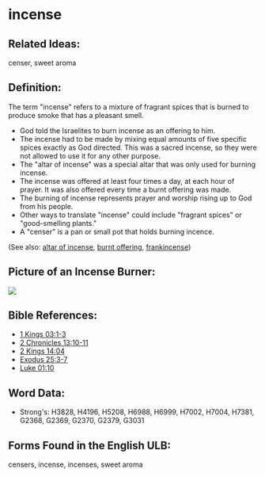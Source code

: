 # incense

## Related Ideas:

censer, sweet aroma


## Definition:

The term "incense" refers to a mixture of fragrant spices that is burned to produce smoke that has a pleasant smell.

* God told the Israelites to burn incense as an offering to him.
* The incense had to be made by mixing equal amounts of five specific spices exactly as God directed. This was a sacred incense, so they were not allowed to use it for any other purpose.
* The "altar of incense" was a special altar that was only used for burning incense.
* The incense was offered at least four times a day, at each hour of prayer. It was also offered every time a burnt offering was made.
* The burning of incense represents prayer and worship rising up to God from his people.
* Other ways to translate "incense" could include "fragrant spices" or "good-smelling plants."
* A "censer" is a pan or small pot that holds burning incence.

(See also: [altar of incense](../other/altarofincense.md), [burnt offering](../other/burntoffering.md), [frankincense](../other/frankincense.md))

## Picture of an Incense Burner:

<a href="https://content.bibletranslationtools.org/WycliffeAssociates/en_tw/raw/branch/master/PNGs/i/IncenseBurner.png"><img src="https://content.bibletranslationtools.org/WycliffeAssociates/en_tw/raw/branch/master/PNGs/i/IncenseBurner.png" ></a>

## Bible References:

* [1 Kings 03:1-3](rc://en/tn/help/1ki/03/01)
* [2 Chronicles 13:10-11](rc://en/tn/help/2ch/13/10)
* [2 Kings 14:04](rc://en/tn/help/2ki/14/04)
* [Exodus 25:3-7](rc://en/tn/help/exo/25/03)
* [Luke 01:10](rc://en/tn/help/luk/01/10)

## Word Data:

* Strong's: H3828, H4196, H5208, H6988, H6999, H7002, H7004, H7381, G2368, G2369, G2370, G2379, G3031

## Forms Found in the English ULB:

censers, incense, incenses, sweet aroma


